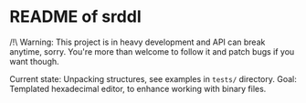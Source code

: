 README of srddl
==============

/!\ Warning: This project is in heavy development and API can break anytime,
             sorry. You're more than welcome to follow it and patch bugs if you
             want though.

Current state: Unpacking structures, see examples in `tests/` directory.
Goal: Templated hexadecimal editor, to enhance working with binary files.

